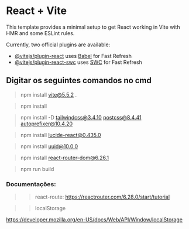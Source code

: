 # React + Vite

This template provides a minimal setup to get React working in Vite with HMR and some ESLint rules.

Currently, two official plugins are available:

-   [@vitejs/plugin-react](https://github.com/vitejs/vite-plugin-react/blob/main/packages/plugin-react/README.md) uses [Babel](https://babeljs.io/) for Fast Refresh
-   [@vitejs/plugin-react-swc](https://github.com/vitejs/vite-plugin-react-swc) uses [SWC](https://swc.rs/) for Fast Refresh

## Digitar os seguintes comandos no cmd

> npm install vite@5.5.2 .

> npm install

> npm install -D tailwindcss@3.4.10 postcss@8.4.41 autoprefixer@10.4.20

> npm install lucide-react@0.435.0

> npm install uuid@10.0.0

> npm install react-router-dom@6.26.1

<!-- deploy da aplicação -->

> npm run build

### Documentações:

> > react-route:
> > https://reactrouter.com/6.28.0/start/tutorial

> > localStorage

https://developer.mozilla.org/en-US/docs/Web/API/Window/localStorage
